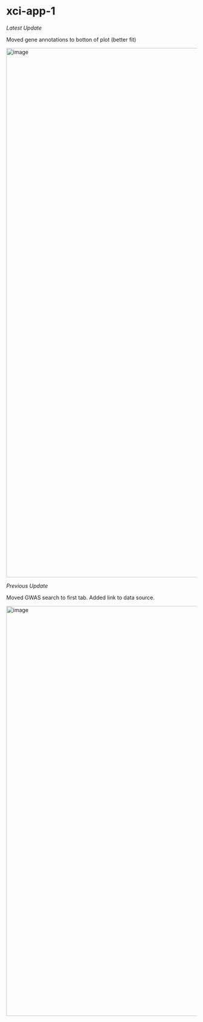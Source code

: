 # xci-app-1


*Latest Update*

Moved gene annotations to botton of plot (better fit)

<img width="1402" alt="image" src="https://user-images.githubusercontent.com/71516524/102405575-5efaec80-3fb7-11eb-841e-51cbc44a5293.png">


*Previous Update*

Moved GWAS search to first tab. Added link to data source.

<img width="1086" alt="image" src="https://user-images.githubusercontent.com/71516524/102397349-c4e17700-3fab-11eb-9f55-8102bcbf5d5e.png">